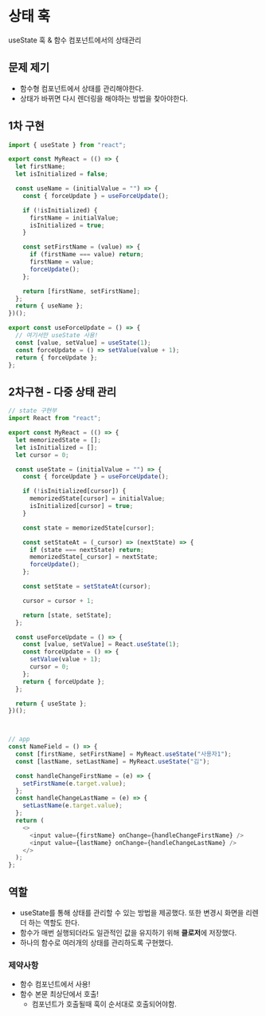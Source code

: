 # 상태 훅

useState 훅 & 함수 컴포넌트에서의 상태관리

## 문제 제기

- 함수형 컴포넌트에서 상태를 관리해야한다.
- 상태가 바뀌면 다시 렌더링을 해야하는 방법을 찾아야한다.

## 1차 구현

```js
import { useState } from "react";

export const MyReact = (() => {
  let firstName;
  let isInitialized = false;

  const useName = (initialValue = "") => {
    const { forceUpdate } = useForceUpdate();

    if (!isInitialized) {
      firstName = initialValue;
      isInitialized = true;
    }

    const setFirstName = (value) => {
      if (firstName === value) return;
      firstName = value;
      forceUpdate();
    };

    return [firstName, setFirstName];
  };
  return { useName };
})();

export const useForceUpdate = () => {
  // 여기서만 useState 사용!
  const [value, setValue] = useState(1);
  const forceUpdate = () => setValue(value + 1);
  return { forceUpdate };
};

```

## 2차구현 - 다중 상태 관리


```js
// state 구현부
import React from "react";

export const MyReact = (() => {
  let memorizedState = [];
  let isInitialized = [];
  let cursor = 0;

  const useState = (initialValue = "") => {
    const { forceUpdate } = useForceUpdate();

    if (!isInitialized[cursor]) {
      memorizedState[cursor] = initialValue;
      isInitialized[cursor] = true;
    }

    const state = memorizedState[cursor];

    const setStateAt = (_cursor) => (nextState) => {
      if (state === nextState) return;
      memorizedState[_cursor] = nextState;
      forceUpdate();
    };

    const setState = setStateAt(cursor);

    cursor = cursor + 1;

    return [state, setState];
  };

  const useForceUpdate = () => {
    const [value, setValue] = React.useState(1);
    const forceUpdate = () => {
      setValue(value + 1);
      cursor = 0;
    };
    return { forceUpdate };
  };

  return { useState };
})();



// app
const NameField = () => {
  const [firstName, setFirstName] = MyReact.useState("사용자1");
  const [lastName, setLastName] = MyReact.useState("김");

  const handleChangeFirstName = (e) => {
    setFirstName(e.target.value);
  };
  const handleChangeLastName = (e) => {
    setLastName(e.target.value);
  };
  return (
    <>
      <input value={firstName} onChange={handleChangeFirstName} />
      <input value={lastName} onChange={handleChangeLastName} />
    </>
  );
};
```

## 역할

- useState를 통해 상태를 관리할 수 있는 방법을 제공했다. 또한 변경시 화면을 리렌더 하는 역할도 한다.
- 함수가 매번 실행되더라도 일관적인 값을 유지하기 위해 **클로저**에 저장했다.
- 하나의 함수로 여러개의 상태를 관리하도록 구현했다.

### 제약사항

- 함수 컴포넌트에서 사용!
- 함수 본문 최상단에서 호출!
    - 컴포넌트가 호출될때 훅이 순서대로 호출되어야함.